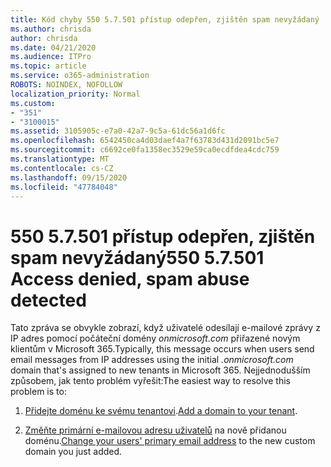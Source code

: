 ```yaml
---
title: Kód chyby 550 5.7.501 přístup odepřen, zjištěn spam nevyžádaný
ms.author: chrisda
author: chrisda
ms.date: 04/21/2020
ms.audience: ITPro
ms.topic: article
ms.service: o365-administration
ROBOTS: NOINDEX, NOFOLLOW
localization_priority: Normal
ms.custom:
- "351"
- "3100015"
ms.assetid: 3105905c-e7a0-42a7-9c5a-61dc56a1d6fc
ms.openlocfilehash: 6542450ca4d03daef4a7f63783d431d2091bc5e7
ms.sourcegitcommit: c6692ce0fa1358ec3529e59ca0ecdfdea4cdc759
ms.translationtype: MT
ms.contentlocale: cs-CZ
ms.lasthandoff: 09/15/2020
ms.locfileid: "47784048"
---
```

# <a name="550-57501-access-denied-spam-abuse-detected"></a><span data-ttu-id="e5b2d-102">550 5.7.501 přístup odepřen, zjištěn spam nevyžádaný</span><span class="sxs-lookup"><span data-stu-id="e5b2d-102">550 5.7.501 Access denied, spam abuse detected</span></span>

<span data-ttu-id="e5b2d-103">Tato zpráva se obvykle zobrazí, když uživatelé odesílají e-mailové zprávy z IP adres pomocí počáteční domény *onmicrosoft.com* přiřazené novým klientům v Microsoft 365.</span><span class="sxs-lookup"><span data-stu-id="e5b2d-103">Typically, this message occurs when users send email messages from IP addresses using the initial *.onmicrosoft.com* domain that's assigned to new tenants in Microsoft 365.</span></span> <span data-ttu-id="e5b2d-104">Nejjednodušším způsobem, jak tento problém vyřešit:</span><span class="sxs-lookup"><span data-stu-id="e5b2d-104">The easiest way to resolve this problem is to:</span></span>

1. <span data-ttu-id="e5b2d-105">[Přidejte doménu ke svému tenantovi](https://docs.microsoft.com/microsoft-365/admin/setup/add-domain).</span><span class="sxs-lookup"><span data-stu-id="e5b2d-105">[Add a domain to your tenant](https://docs.microsoft.com/microsoft-365/admin/setup/add-domain).</span></span>

2. <span data-ttu-id="e5b2d-106">[Změňte primární e-mailovou adresu uživatelů](https://docs.microsoft.com/microsoft-365/admin/add-users/change-a-user-name-and-email-address) na nově přidanou doménu.</span><span class="sxs-lookup"><span data-stu-id="e5b2d-106">[Change your users' primary email address](https://docs.microsoft.com/microsoft-365/admin/add-users/change-a-user-name-and-email-address) to the new custom domain you just added.</span></span>
